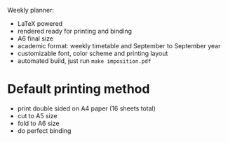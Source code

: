 Weekly planner:
* LaTeX powered
* rendered ready for printing and binding 
* A6 final size
* academic format: weekly timetable and September to September year
* customizable font, color scheme and printing layout
* automated build, just run ```make imposition.pdf```

# Default printing method
* print double sided on A4 paper (16 sheets total)
* cut to A5 size
* fold to A6 size
* do perfect binding
